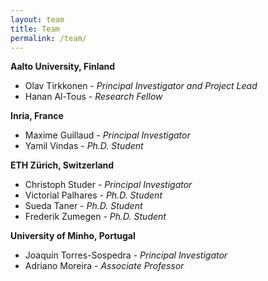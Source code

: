 ```yaml
---
layout: team
title: Team
permalink: /team/
---
```


**Aalto University, Finland**
- Olav Tirkkonen - *Principal Investigator and Project Lead*
- Hanan Al-Tous - *Research Fellow*

**Inria, France**
- Maxime Guillaud - *Principal Investigator*
- Yamil Vindas - *Ph.D. Student*

**ETH Zürich, Switzerland**
- Christoph Studer - *Principal Investigator*
- Victorial Palhares - *Ph.D. Student*
- Sueda Taner - *Ph.D. Student*
- Frederik Zumegen - *Ph.D. Student*

**University of Minho, Portugal**
- Joaquín Torres-Sospedra - *Principal Investigator*
- Adriano Moreira - *Associate Professor*
